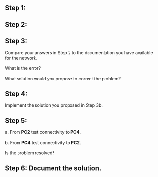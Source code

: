 ## Step 1:
## Step 2:
## Step 3:
Compare your answers in Step 2 to the documentation you have available for the network.<br><br>
What is the error?<br><br>
What solution would you propose to correct the problem?
## Step 4:
Implement the solution you proposed in Step 3b.
## Step 5:
a. From **PC2** test connectivity to **PC4**.<br><br>
b. From **PC4** test connectivity to **PC2**.<br><br>
Is the problem resolved?
## Step 6: Document the solution.
